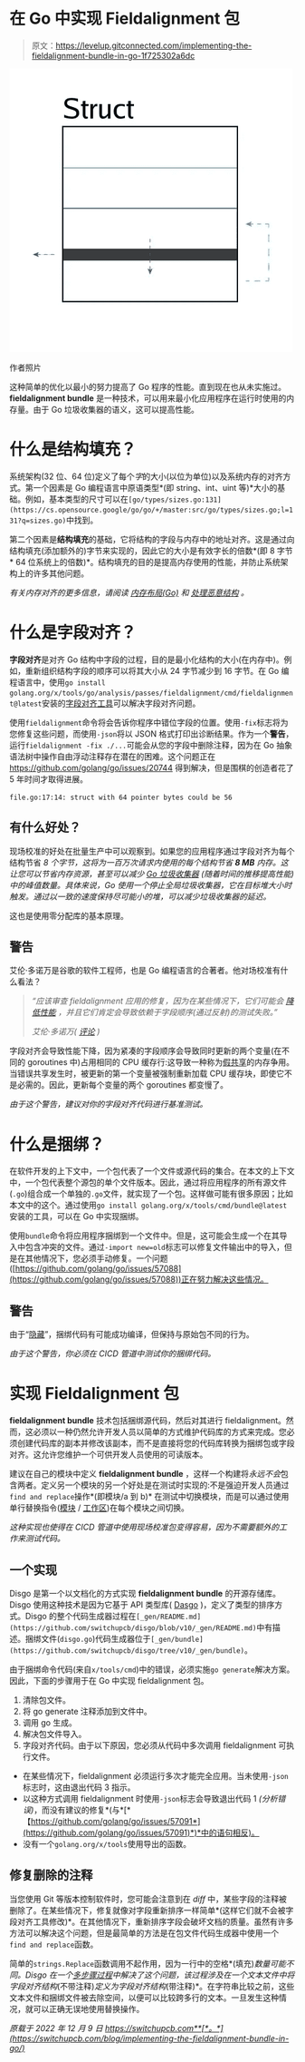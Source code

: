 # 在 Go 中实现 Fieldalignment 包

> 原文：<https://levelup.gitconnected.com/implementing-the-fieldalignment-bundle-in-go-1f725302a6dc>

![](img/0b2b915df3a150dde8d625b078efcb78.png)

作者照片

这种简单的优化以最小的努力提高了 Go 程序的性能。直到现在也从未实施过。 **fieldalignment bundle** 是一种技术，可以用来最小化应用程序在运行时使用的内存量。由于 Go 垃圾收集器的语义，这可以提高性能。

# 什么是结构填充？

系统架构(32 位、64 位)定义了每个*字*的大小(以位为单位)以及系统内存的对齐方式。第一个因素是 Go 编程语言中原语类型*(即 string、int、uint 等)*大小的基础。例如，基本类型的尺寸可以在`[go/types/sizes.go:131](https://cs.opensource.google/go/go/+/master:src/go/types/sizes.go;l=131?q=sizes.go)`中找到。

第二个因素是**结构填充**的基础，它将结构的字段与内存中的地址对齐。这是通过向结构填充(添加额外的)字节来实现的，因此它的大小是有效字长的倍数*(即 8 字节* 64 位系统上的倍数)*。结构填充的目的是提高内存使用的性能，并防止系统架构上的许多其他问题。

*有关内存对齐的更多信息，请阅读* [*内存布局(Go)*](https://go101.org/article/memory-layout.html) *和* [*处理恶意结构*](https://medium.com/@sebassegros/golang-dealing-with-maligned-structs-9b77bacf4b97) *。*

# 什么是字段对齐？

**字段对齐**是对齐 Go 结构中字段的过程，目的是最小化结构的大小(在内存中)。例如，重新组织结构字段的顺序可以将其大小从 24 字节减少到 16 字节。在 Go 编程语言中，使用`go install golang.org/x/tools/go/analysis/passes/fieldalignment/cmd/fieldalignment@latest`安装的[字段对齐工具](https://pkg.go.dev/golang.org/x/tools/go/analysis/passes/fieldalignment)可以解决字段对齐问题。

使用`fieldalignment`命令将会告诉你程序中错位字段的位置。使用`-fix`标志将为您修复这些问题，而使用`-json`将以 JSON 格式打印出诊断结果。作为一个**警告**，运行`fieldalignment -fix ./...`可能会从您的字段中删除注释，因为在 Go 抽象语法树中操作自由浮动注释存在潜在的困难。这个问题正在 https://github.com/golang/go/issues/20744 得到解决，但是围棋的创造者花了 5 年时间才取得进展。

```
file.go:17:14: struct with 64 pointer bytes could be 56
```

## 有什么好处？

现场校准的好处在批量生产中可以观察到。如果您的应用程序通过字段对齐为每个结构节省 *8 个字节，这将为一百万次请求内使用的每个结构节省 **8 MB** 内存。这让您可以节省内存资源，甚至可以减少 [Go 垃圾收集器](https://agrim123.github.io/posts/go-garbage-collector.html) *(随着时间的推移提高性能)*中的峰值数量。具体来说，Go 使用一个*停止全局垃圾收集器*，它在目标堆大小时触发。通过以一致的速度保持尽可能小的堆，可以减少垃圾收集器的延迟。*

这也是使用零分配库的基本原理。

## 警告

艾伦·多诺万是谷歌的软件工程师，也是 Go 编程语言的合著者。他对场校准有什么看法？

> *“应该审查 fieldalignment 应用的修复，因为在某些情况下，它们可能会* [*降低性能*](https://cs.opensource.google/go/x/tools/+/refs/tags/v0.3.0:go/analysis/passes/fieldalignment/fieldalignment.go;l=45-48) *，并且它们肯定会导致依赖于字段顺序(通过反射)的测试失败。”*
> 
> *艾伦·多诺万(* [*评论*](https://github.com/golang/go/issues/57091#issuecomment-1338150430) *)*

字段对齐会导致性能下降，因为紧凑的字段顺序会导致同时更新的两个变量(在不同的 goroutines 中)占用相同的 CPU 缓存行:这导致一种称为[假共享](https://en.wikipedia.org/wiki/False_sharing)的内存争用。当错误共享发生时，被更新的第一个变量被强制重新加载 CPU 缓存块，即使它不是必需的。因此，更新每个变量的两个 goroutines 都变慢了。

*由于这个警告，建议对你的字段对齐代码进行基准测试。*

# 什么是捆绑？

在软件开发的上下文中，一个包代表了一个文件或源代码的集合。在本文的上下文中，一个包代表整个源包的单个文件版本。因此，通过将应用程序的所有源文件(`.go`)组合成一个单独的`.go`文件，就实现了一个包。这样做可能有很多原因；比如本文中的这个。通过使用`go install golang.org/x/tools/cmd/bundle@latest`安装的工具，可以在 Go 中实现捆绑。

使用`bundle`命令将应用程序捆绑到一个文件中。但是，这可能会生成一个在其导入中包含冲突的文件。通过`-import new=old`标志可以修复文件输出中的导入，但是在其他情况下，您必须手动修复。一个问题([https://github.com/golang/go/issues/57088](https://github.com/golang/go/issues/57088))正在努力解决这些情况。

## 警告

由于“[隐藏](https://cs.opensource.google/go/x/tools/+/refs/tags/v0.3.0:cmd/bundle/main.go;l=259)”，捆绑代码有可能成功编译，但保持与原始包不同的行为。

*由于这个警告，你必须在 CICD 管道中测试你的捆绑代码。*

# 实现 Fieldalignment 包

**fieldalignment bundle** 技术包括捆绑源代码，然后对其进行 fieldalignment。然而，这必须以一种仍然允许开发人员以简单的方式维护代码库的方式来完成。您必须创建代码库的副本并修改该副本，而不是直接将您的代码库转换为捆绑包或字段对齐。这允许您维护一个可供开发人员使用的可读版本。

建议在自己的模块中定义 **fieldalignment bundle** ，这样一个构建将*永远不会*包含两者。定义另一个模块的另一个好处是在测试时实现的:不是强迫开发人员通过`find and replace`操作*(即模块/a 到 b)* 在测试中切换模块，而是可以通过使用单行替换指令([模块](https://go.dev/ref/mod#go-mod-file-replace) / [工作区](https://go.dev/ref/mod#go-work-file-replace))在每个模块之间切换。

*这种实现也使得在 CICD 管道中使用现场校准包变得容易，因为不需要额外的工作来测试代码。*

## 一个实现

Disgo 是第一个以文档化的方式实现 **fieldalignment bundle** 的开源存储库。Disgo 使用这种技术是因为它基于 API 类型库( [Dasgo](https://github.com/switchupcb/dasgo) )，定义了类型的排序方式。Disgo 的整个代码生成器过程在`[_gen/README.md](https://github.com/switchupcb/disgo/blob/v10/_gen/README.md)`中有描述。捆绑文件(`disgo.go`)代码生成器位于`[_gen/bundle](https://github.com/switchupcb/disgo/tree/v10/_gen/bundle)`。

由于捆绑命令代码(来自`x/tools/cmd`)中的错误，必须实施`go generate`解决方案。因此，下面的步骤用于在 Go 中实现 fieldalignment 包。

1.  清除包文件。
2.  将 go generate 注释添加到文件中。
3.  调用 go 生成。
4.  解决包文件导入。
5.  字段对齐代码。由于以下原因，您必须从代码中多次调用 fieldalignment 可执行文件。

*   在某些情况下，fieldalignment 必须运行多次才能完全应用。当未使用`-json`标志时，这由退出代码 3 指示。
*   以这种方式调用 fieldalignment 时使用`-json`标志会导致退出代码 1 *(分析错误)*，而没有建议的修复*(与*[*【https://github.com/golang/go/issues/57091*](https://github.com/golang/go/issues/57091)*)*中的语句相反)。
*   没有一个`golang.org/x/tools`使用导出的函数。

## 修复删除的注释

当您使用 Git 等版本控制软件时，您可能会注意到在 *diff* 中，某些字段的注释被删除了。在某些情况下，修复就像对字段重新排序一样简单*(这样它们就不会被字段对齐工具修改)*。在其他情况下，重新排序字段会破坏文档的质量。虽然有许多方法可以解决这个问题，但是最简单的方法是在包文件代码生成器中使用一个`find and replace`函数。

简单的`strings.Replace`函数调用不起作用，因为一行中的空格*(填充)*数量可能不同。Disgo 在一个[多步骤过程](https://github.com/switchupcb/disgo/tree/v10/_gen#comments)中解决了这个问题，该过程涉及在一个文本文件中将字段对齐结构*(不带注释)*定义为字段对齐结构*(带注释)*。在字符串比较之前，这些文本文件和捆绑文件被去除空间，以便可以比较跨多行的文本。一旦发生这种情况，就可以正确无误地使用替换操作。

*原载于 2022 年 12 月 9 日 https://switchupcb.com**[*。*](https://switchupcb.com/blog/implementing-the-fieldalignment-bundle-in-go/)*